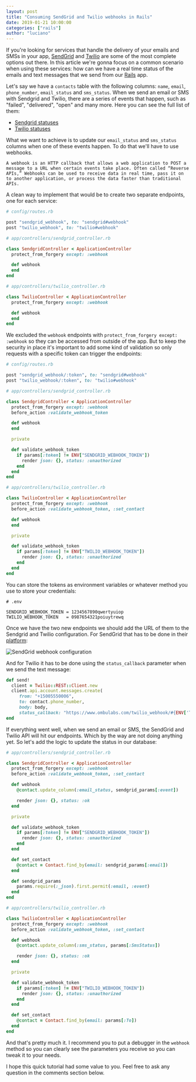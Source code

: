 ```yaml
---
layout: post
title: "Consuming SendGrid and Twilio webhooks in Rails"
date: 2019-01-21 10:00:00
categories: ["rails"]
author: "luciano"
---
```


If you're looking for services that handle the delivery of your emails and SMSs in your app, [SendGrid](https://sendgrid.com/) and [Twilio](https://www.twilio.com/) are some of the most complete options out there. In this article we're gonna focus on a common scenario when using these services: how can we have a real time status of the emails and text messages that we send from our [Rails](https://rubyonrails.org/) app.

<!--more-->

Let's say we have a `contacts` table with the following columns: `name`, `email`, `phone_number`, `email_status` and `sms_status`.
When we send an email or SMS with Sendgrid and Twilio, there are a series of events that happen, such as "failed", "delivered", "open" and many more. Here you can see the full list of them:

- [Sendgrid statuses](https://sendgrid.com/blog/the-nine-events-of-email/)
- [Twilio statuses](https://support.twilio.com/hc/en-us/articles/223134347-What-are-the-Possible-SMS-and-MMS-Message-Statuses-and-What-do-They-Mean-)

What we want to achieve is to update our `email_status` and `sms_status` columns when one of these events happen. To do that we'll have to use webhooks.

```
A webhook is an HTTP callback that allows a web application to POST a message to a URL when certain events take place. Often called “Reverse APIs,” Webhooks can be used to receive data in real time, pass it on to another application, or process the data faster than traditional APIs.
```

A clean way to implement that would be to create two separate endpoints, one for each service:

```ruby
# config/routes.rb

post "sendgrid_webhook", to: "sendgrid#webhook"
post "twilio_webhook", to: "twilio#webhook"
```

```ruby
# app/controllers/sendgrid_controller.rb

class SendgridController < ApplicationController
  protect_from_forgery except: :webhook

  def webhook
  end
end
```

```ruby
# app/controllers/twilio_controller.rb

class TwilioController < ApplicationController
  protect_from_forgery except: :webhook

  def webhook
  end
end
```

We excluded the `webhook` endpoints with `protect_from_forgery except: :webhook` so they can be accessed from outside of the app. But to keep the security in place it's important to add some kind of validation so only requests with a specific token can trigger the endpoints:

```ruby
# config/routes.rb

post "sendgrid_webhook/:token", to: "sendgrid#webhook"
post "twilio_webhook/:token", to: "twilio#webhook"
```

```ruby
# app/controllers/sendgrid_controller.rb

class SendgridController < ApplicationController
  protect_from_forgery except: :webhook
  before_action :validate_webhook_token

  def webhook
  end

  private

  def validate_webhook_token
    if params[:token] != ENV["SENDGRID_WEBHOOK_TOKEN"])
      render json: {}, status: :unauthorized
    end
  end
end
```

```ruby
# app/controllers/twilio_controller.rb

class TwilioController < ApplicationController
  protect_from_forgery except: :webhook
  before_action :validate_webhook_token, :set_contact

  def webhook
  end

  private

  def validate_webhook_token
    if params[:token] != ENV["TWILIO_WEBHOOK_TOKEN"])
      render json: {}, status: :unauthorized
    end
  end
end
```

You can store the tokens as environment variables or whatever method you use to store your credentials:

```
# .env

SENDGRID_WEBHOOK_TOKEN = 1234567890qwertyuiop
TWILIO_WEBHOOK_TOKEN   = 0987654321poiuytrewq
```

Once we have the two new endpoints we should add the URL of them to the Sendgrid and Twilio configuration.
For SendGrid that has to be done in their [platform](https://app.sendgrid.com/settings/mail_settings):

<img src="/blog/assets/images/sendgrid_webhook.png" alt="SendGrid webhook configuration">

And for Twilio it has to be done using the `status_callback` parameter when we send the text message:

```ruby
def send!
  client = Twilio::REST::Client.new
  client.api.account.messages.create(
     from: "+15005550006",
     to: contact.phone_number,
     body: body,
     status_callback: "https://www.ombulabs.com/twilio_webhook/#{ENV['TWILIO_WEBHOOK_TOKEN']}"
end
```

If everything went well, when we send an email or SMS, the SendGrid and Twilio API will hit our endpoints. Which by the way are not doing anything yet. So let's add the logic to update the status in our database:

```ruby
# app/controllers/sendgrid_controller.rb

class SendgridController < ApplicationController
  protect_from_forgery except: :webhook
  before_action :validate_webhook_token, :set_contact

  def webhook
    @contact.update_column(:email_status, sendgrid_params[:event])

    render json: {}, status: :ok
  end

  private

  def validate_webhook_token
    if params[:token] != ENV["SENDGRID_WEBHOOK_TOKEN"])
      render json: {}, status: :unauthorized
    end
  end

  def set_contact
    @contact = Contact.find_by(email: sendgrid_params[:email])
  end

  def sendgrid_params
    params.require(:_json).first.permit(:email, :event)
  end
end
```

```ruby
# app/controllers/twilio_controller.rb

class TwilioController < ApplicationController
  protect_from_forgery except: :webhook
  before_action :validate_webhook_token, :set_contact

  def webhook
    @contact.update_column(:sms_status, params[:SmsStatus])

    render json: {}, status: :ok
  end

  private

  def validate_webhook_token
    if params[:token] != ENV["TWILIO_WEBHOOK_TOKEN"])
      render json: {}, status: :unauthorized
    end
  end

  def set_contact
    @contact = Contact.find_by(email: params[:To])
  end
end
```

And that's pretty much it. I recommend you to put a debugger in the `webhook` method so you can clearly see the parameters you receive so you can tweak it to your needs.

I hope this quick tutorial had some value to you. Feel free to ask any question in the comments section below.
